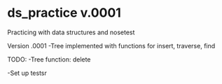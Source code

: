 ds_practice v.0001
===========

Practicing with data structures and nosetest

Version .0001
 -Tree implemented with functions for insert, traverse, find


 TODO:
 -Tree function: delete
 
 -Set up testsr

